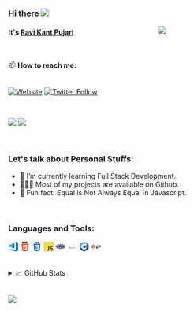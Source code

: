 ### Hi there <img src="https://media.giphy.com/media/hvRJCLFzcasrR4ia7z/giphy.gif" width="25px"> 

<img align='right' src="https://media.giphy.com/media/M9gbBd9nbDrOTu1Mqx/giphy.gif" width="200">

#### It's [Ravi Kant Pujari](http://ravikantpujari.in)

<br />

📫 <b>How to reach me:</b> 
<br />
<br />

[![Website](https://img.shields.io/website?label=ravikantpujari.in&style=for-the-badge&url=http%3A%2F%2Fravikantpujari.in)](http://ravikantpujari.in)
[![Twitter Follow](https://img.shields.io/twitter/follow/rvkantpujari?color=1DA1F2&logo=twitter&style=for-the-badge)](https://twitter.com/intent/follow?original_referer=https%3A%2F%2Fgithub.com%2Frvkantpujari&screen_name=rvkantpujari)

<br />
<p>
  <a href="https://www.linkedin.com/in/ravikantpujari"><img src="https://img.shields.io/badge/linkedin-%230077B5.svg?&style=for-the-badge&logo=linkedin&logoColor=white" height=25></a>  
  <a href="https://www.instagram.com/rvkantpujari"><img src="https://img.shields.io/badge/instagram-%23E4405F.svg?&style=for-the-badge&logo=instagram&logoColor=white" height=25></a> 
</p>

<br />

### Let's talk about Personal Stuffs:

 - 🚀   I’m currently learning Full Stack Development.
 - 👨🏻‍💻   Most of my projects are available on Github.
 - 👾   Fun fact: Equal is Not Always Equal in Javascript.

<br />

### Languages and Tools:

<code><img height="20" src="https://raw.githubusercontent.com/github/explore/80688e429a7d4ef2fca1e82350fe8e3517d3494d/topics/visual-studio-code/visual-studio-code.png"></code>
<code><img height="20" src="https://raw.githubusercontent.com/github/explore/80688e429a7d4ef2fca1e82350fe8e3517d3494d/topics/html/html.png"></code>
<code><img height="20" src="https://raw.githubusercontent.com/github/explore/80688e429a7d4ef2fca1e82350fe8e3517d3494d/topics/css/css.png"></code>
<code><img height="20" src="https://raw.githubusercontent.com/github/explore/80688e429a7d4ef2fca1e82350fe8e3517d3494d/topics/javascript/javascript.png"></code>
<code><img height="20" src="https://raw.githubusercontent.com/github/explore/80688e429a7d4ef2fca1e82350fe8e3517d3494d/topics/php/php.png"></code>
<code><img height="20" src="https://raw.githubusercontent.com/github/explore/80688e429a7d4ef2fca1e82350fe8e3517d3494d/topics/mysql/mysql.png"></code>
<code><img height="20" src="https://raw.githubusercontent.com/github/explore/80688e429a7d4ef2fca1e82350fe8e3517d3494d/topics/cpp/cpp.png"></code>
<code><img height="20" src="https://raw.githubusercontent.com/github/explore/80688e429a7d4ef2fca1e82350fe8e3517d3494d/topics/git/git.png"></code>

<br />


<!--
**rvkantpujari/rvkantpujari** is a ✨ _special_ ✨ repository because its `README.md` (this file) appears on your GitHub profile.


Here are some ideas to get you started:

- 🔭 I’m currently working on ...
- 🌱 I’m currently learning ...
- 👯 I’m looking to collaborate on ...
- 🤔 I’m looking for help with ...
- 💬 Ask me about ...
- 📫 How to reach me: ...
- 😄 Pronouns: ...
- ⚡ Fun fact: ...
-->

<details>
  <summary>📈 GitHub Stats </summary>
  <br/>
  <img src="https://github-readme-stats.vercel.app/api?username=rvkantpujari&show_icons=true&theme=dark" alt="rvkantpujari" />
  <br/>
  <img src="https://github-readme-stats.vercel.app/api/top-langs/?username=rvkantpujari&hide=TeX&layout=compact&theme=dark" />
</details>

<br/>

![](https://visitor-badge.glitch.me/badge?page_id=rvkantpujari.rvkantpujari)
